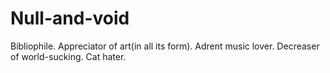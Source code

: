 # Null-and-void

Bibliophile.
Appreciator of art(in all its form).
Adrent music lover.
Decreaser of world-sucking.
Cat hater.
